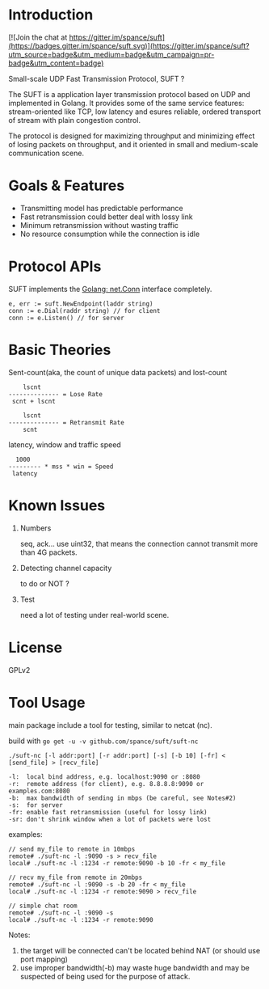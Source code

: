 # Introduction

[![Join the chat at https://gitter.im/spance/suft](https://badges.gitter.im/spance/suft.svg)](https://gitter.im/spance/suft?utm_source=badge&utm_medium=badge&utm_campaign=pr-badge&utm_content=badge)

Small-scale UDP Fast Transmission Protocol, SUFT ?

The SUFT is a application layer transmission protocol based on UDP and implemented in Golang. It provides some of the same service features: stream-oriented like TCP, low latency and esures reliable, ordered transport of stream with plain congestion control.

The protocol is designed for maximizing throughput and minimizing effect of losing packets on throughput, and it oriented in small and medium-scale communication scene.

# Goals & Features

- Transmitting model has predictable performance
- Fast retransmission could better deal with lossy link
- Minimum retransmission without wasting traffic
- No resource consumption while the connection is idle

# Protocol APIs

SUFT implements the [Golang: net.Conn](https://golang.org/pkg/net/#Conn) interface completely.

```
e, err := suft.NewEndpoint(laddr string)
conn := e.Dial(raddr string) // for client
conn := e.Listen() // for server
```

# Basic Theories

Sent-count(aka, the count of unique data packets) and lost-count

```
    lscnt
-------------- = Lose Rate
 scnt + lscnt

    lscnt
-------------- = Retransmit Rate
    scnt
```

latency, window and traffic speed

```
  1000
--------- * mss * win = Speed
 latency
```

# Known Issues

1. Numbers

   seq, ack... use uint32, that means the connection cannot transmit more than 4G packets.

2. Detecting channel capacity

   to do or NOT ?

3. Test

   need a lot of testing under real-world scene.

# License

GPLv2

# Tool Usage

main package include a tool for testing, similar to netcat (nc).

build with `go get -u -v github.com/spance/suft/suft-nc`

```
./suft-nc [-l addr:port] [-r addr:port] [-s] [-b 10] [-fr] < [send_file] > [recv_file]

-l:  local bind address, e.g. localhost:9090 or :8080
-r:  remote address (for client), e.g. 8.8.8.8:9090 or examples.com:8080
-b:  max bandwidth of sending in mbps (be careful, see Notes#2)
-s:  for server
-fr: enable fast retransmission (useful for lossy link)
-sr: don't shrink window when a lot of packets were lost
```

examples:

```
// send my_file to remote in 10mbps
remote# ./suft-nc -l :9090 -s > recv_file
local# ./suft-nc -l :1234 -r remote:9090 -b 10 -fr < my_file
```

```
// recv my_file from remote in 20mbps
remote# ./suft-nc -l :9090 -s -b 20 -fr < my_file
local# ./suft-nc -l :1234 -r remote:9090 > recv_file
```

```
// simple chat room
remote# ./suft-nc -l :9090 -s
local# ./suft-nc -l :1234 -r remote:9090
```

Notes:

1. the target will be connected can't be located behind NAT (or should use port mapping)
2. use improper bandwidth(-b) may waste huge bandwidth and may be suspected of being used for the purpose of attack.
